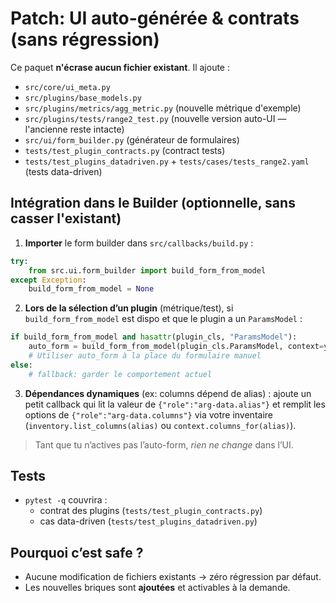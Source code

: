 # Patch: UI auto-générée & contrats (sans régression)

Ce paquet **n'écrase aucun fichier existant**. Il ajoute :
- `src/core/ui_meta.py`
- `src/plugins/base_models.py`
- `src/plugins/metrics/agg_metric.py` (nouvelle métrique d'exemple)
- `src/plugins/tests/range2_test.py` (nouvelle version auto-UI — l'ancienne reste intacte)
- `src/ui/form_builder.py` (générateur de formulaires)
- `tests/test_plugin_contracts.py` (contract tests)
- `tests/test_plugins_datadriven.py` + `tests/cases/tests_range2.yaml` (tests data-driven)

## Intégration dans le Builder (optionnelle, sans casser l'existant)

1. **Importer** le form builder dans `src/callbacks/build.py` :
```python
try:
    from src.ui.form_builder import build_form_from_model
except Exception:
    build_form_from_model = None
```

2. **Lors de la sélection d’un plugin** (métrique/test), si `build_form_from_model` est dispo et que le plugin a un `ParamsModel` :
```python
if build_form_from_model and hasattr(plugin_cls, "ParamsModel"):
    auto_form = build_form_from_model(plugin_cls.ParamsModel, context=your_context_object)
    # Utiliser auto_form à la place du formulaire manuel
else:
    # fallback: garder le comportement actuel
```

3. **Dépendances dynamiques** (ex: columns dépend de alias) : ajoute un petit callback qui lit la valeur de `{"role":"arg-data.alias"}`
et remplit les options de `{"role":"arg-data.columns"}` via votre inventaire (`inventory.list_columns(alias)` ou `context.columns_for(alias)`).

> Tant que tu n’actives pas l’auto-form, *rien ne change* dans l’UI.

## Tests

- `pytest -q` couvrira :
  - contrat des plugins (`tests/test_plugin_contracts.py`)
  - cas data-driven (`tests/test_plugins_datadriven.py`)

## Pourquoi c’est safe ?
- Aucune modification de fichiers existants → zéro régression par défaut.
- Les nouvelles briques sont **ajoutées** et activables à la demande.
